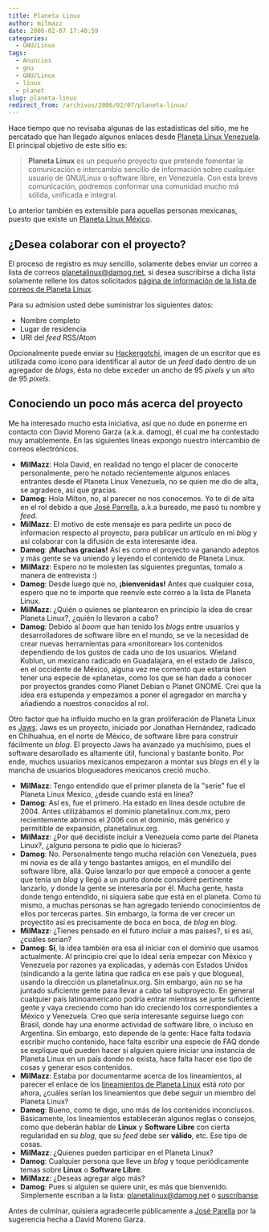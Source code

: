 ```yaml
---
title: Planeta Linux
author: milmazz
date: 2006-02-07 17:40:59
categories:
  - GNU/Linux
tags:
  - Anuncios
  - gnu
  - GNU/Linux
  - linux
  - planet
slug: planeta-linux
redirect_from: /archivos/2006/02/07/planeta-linux/
---
```


Hace tiempo que no revisaba algunas de las estadísticas del sitio, me he percatado que han llegado algunos enlaces desde [Planeta Linux Venezuela](http://planetalinux.org/ve). El principal objetivo de este sitio es:

> **Planeta Linux** es un pequeño proyecto que pretende fomentar la comunicación e intercambio sencillo de información sobre cualquier usuario de GNU/Linux o software libre, en Venezuela. Con esta breve comunicación, podremos conformar una comunidad mucho má sólida, unificada e integral.

Lo anterior también es extensible para aquellas personas mexicanas, puesto que existe un [Planeta Linux México](http://planetalinux.org/mx).

## ¿Desea colaborar con el proyecto?

El proceso de registro es muy sencillo, solamente debes enviar un correo a lista de correos [planetalinux@damog.net](mailto:planetalinux@damog.net), si desea suscribirse a dicha lista solamente rellene los datos solicitados [página de información de la lista de correos de Planeta Linux](http://damog.net/mailman/listinfo/planetalinux_damog.net).

Para su admision usted debe suministrar los siguientes datos:

  * Nombre completo
  * Lugar de residencia
  * URI del _feed_ RSS/Atom

Opcionalmente puede enviar su [Hackergotchi](http://en.wikipedia.org/wiki/Hackergotchi), imagen de un escritor que es utilizada como ícono para identificar al autor de un _feed_ dado dentro de un agregador de _blogs_, ésta no debe exceder un ancho de 95 _pixels_ y un alto de 95 _pixels_.

## Conociendo un poco más acerca del proyecto

Me ha interesado mucho esta iniciativa, así que no dude en ponerme en contacto con David Moreno Garza (a.k.a. damog), él cual me ha contestado muy amablemente. En las siguientes líneas expongo nuestro intercambio de correos electrónicos.

 * __MilMazz__: Hola David, en realidad no tengo el placer de conocerte personalmente, pero he notado recientemente algunos enlaces entrantes desde el Planeta Linux Venezuela, no se quien me dio de alta, se agradece, así que gracias.
 * __Damog__: Hola Milton, no, al parecer no nos conocemos. Yo te di de alta en el rol debido a que [José Parrella](http://bureado.unplug.org.ve/), a.k.a bureado, me pasó tu nombre y _feed_.
 * __MilMazz__: El motivo de este mensaje es para pedirte un poco de informacion respecto al proyecto, para publicar un artículo en mi _blog_ y así colaborar con la difusión de esta interesante idea.
 * __Damog__: **¡Muchas gracias!** Así es como el proyecto va ganando adeptos y más gente se va uniendo y leyendo el contenido de Planeta Linux.
 * __MilMazz__: Espero no te molesten las siguientes preguntas, tomalo a manera de entrevista :)
 * __Damog__: Desde luego que no, **¡bienvenidas!** Antes que cualquier cosa, espero que no te importe que reenvíe este correo a la lista de Planeta Linux.
 * __MilMazz__: ¿Quién o quienes se plantearon en principio la idea de crear Planeta Linux?, ¿quién lo llevaron a cabo?
 * __Damog__: Debido al _boom_ que han tenido los _blogs_ entre usuarios y desarrolladores de software libre en el mundo, se ve la necesidad de crear nuevas herramientas para «monitorear» los contenidos dependiendo de los gustos de cada uno de los usuarios. Wieland Kublun, un mexicano radicado en Guadalajara, en el estado de Jalisco, en el occidente de México, alguna vez me comentó que estaría bien tener una especie de «planeta», como los que se han dado a conocer por proyectos grandes como Planet Debian o Planet GNOME. Creí que la idea era estupenda y empezamos a poner el agregador en marcha y añadiendo a nuestros conocidos al rol.

  Otro factor que ha influído mucho en la gran proliferación de Planeta Linux es [Jaws](http://www.jaws-project.com). Jaws es un proyecto, iniciado por Jonathan Hernández, radicado en Chihuahua, en el norte de México, de software libre para construir fácilmente un _blog_. El proyecto Jaws ha avanzado ya muchísimo, pues el software desarollado es altamente útil, funcional y bastante bonito. Por ende, muchos usuarios mexicanos empezaron a montar sus _blogs_ en él y la mancha de usuarios blogueadores mexicanos creció mucho.
 * __MilMazz__: Tengo entendido que el primer planeta de la "serie" fue el Planeta Linux Mexico, ¿desde cuando está en línea?
 * __Damog__: Así es, fue el primero. Ha estado en línea desde octubre de 2004. Antes utilizábamos el dominio planetalinux.com.mx, pero recientemente abrimos el 2006 con el dominio, más genérico y permitible de expansión, planetalinux.org.
 * __MilMazz__: ¿Por qué decidiste incluir a Venezuela como parte del Planeta Linux?, ¿alguna persona te pidio que lo hicieras?
 * __Damog__: No. Personalmente tengo mucha relación con Venezuela, pues mi novia es de allá y tengo bastantes amigos, en el mundillo del software libre, allá. Quise lanzarlo por que empecé a conocer a gente que tenía un _blog_ y llegó a un punto donde consideré pertinente lanzarlo, y donde la gente se interesaría por él. Mucha gente, hasta donde tengo entendido, ni siquiera sabe que está en el planeta. Como tú mismo, a muchas personas se han agregado teniendo conocimientos de ellos por terceras partes. Sin embargo, la forma de ver crecer un proyectito así es precisamente de boca en boca, de _blog_ en _blog_.
 * __MilMazz__: ¿Tienes pensado en el futuro incluir a mas paises?, si es así, ¿cuáles serían?
 * __Damog__: **Sí**, la idea también era esa al iniciar con el dominio que usamos actualmente. Al principio creí que lo ideal sería empezar con México y Venezuela por razones ya explicadas, y además con Estados Unidos (sindicando a la gente latina que radica en ese país y que bloguea), usando la dirección us.planetalinux.org. Sin embargo, aún no se ha juntado suficiente gente para llevar a cabo tal subproyecto. En general cualquier país latinoamericano podría entrar mientras se junte suficiente gente y vaya creciendo como han ido creciendo los correspondientes a México y Venezuela. Creo que sería interesante seguirse luego con Brasil, donde hay una enorme actividad de software libre, o incluso en Argentina. Sin embargo, esto depende de la gente: Hace falta todavía escribir mucho contenido, hace falta escribir una especie de FAQ donde se explique qué pueden hacer si alguien quiere iniciar una instancia de Planeta Linux en un país donde no exista, hace falta hacer ese tipo de cosas y generar esos contenidos.
 * __MilMazz__: Estaba por documentarme acerca de los lineamientos, al parecer el enlace de los [lineamientos de Planeta Linux](http://www.planetalinux.org/lineamientos.html) está _roto_ por ahora, ¿cuáles serían los lineamientos que debe seguir un miembro del Planeta Linux?
 * __Damog__: Bueno, como te digo, uno más de los contenidos inconclusos. Básicamente, los lineamientos establecerán algunos reglas o consejos, como que deberán hablar de **Linux** y **Software Libre** con cierta regularidad en su _blog_, que su _feed_ debe ser **válido**, etc. Ese tipo de cosas.
 * __MilMazz__: ¿Quienes pueden participar en el Planeta Linux?
 * __Damog__: Cualquier persona que lleve un _blog_ y toque periódicamente temas sobre **Linux** o **Software Libre**.
 * __MilMazz__: ¿Deseas agregar algo más?
 * __Damog__: Pues si alguien se quiere unir, es más que bienvenido. Simplemente escriban a la lista: [planetalinux@damog.net](mailto:planetalinux@damog.net) o [suscríbanse](http://damog.net/mailman/listinfo/planetalinux_damog.net).

Antes de culminar, quisiera agradecerle públicamente a [José Parella](http://bureado.unplug.org.ve/) por la sugerencia hecha a David Moreno Garza.
